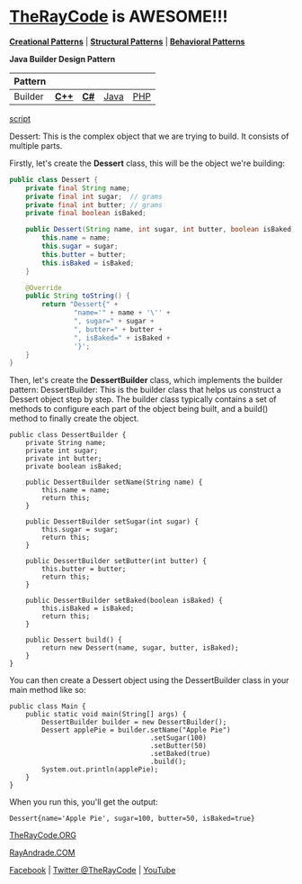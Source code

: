 # [TheRayCode](../../../README.md) is AWESOME!!!

**[Creational Patterns](../README.md)** | **[Structural Patterns](../../Structural/README.md)** | **[Behavioral Patterns](../../Behavioral/README.md)**

**Java Builder Design Pattern**

|Pattern|   |   |   |   |
|---|---|---|---|---|
| Builder| [**C++**](../../../CPP/Creational/Builder/README.md) | [**C#**](../../../Csharp/Creational/Builder/README.md) | [Java](../../../Java/Creational/Builder/README.md) | [PHP](../../../PHP/Creational/Builder/README.md) | 

[script](./script/page01.md)

Dessert: This is the complex object that we are trying to build. It consists of multiple parts.

Firstly, let's create the **Dessert** class, this will be the object we're building:

```java
public class Dessert {
    private final String name;
    private final int sugar;  // grams
    private final int butter; // grams
    private final boolean isBaked;

    public Dessert(String name, int sugar, int butter, boolean isBaked) {
        this.name = name;
        this.sugar = sugar;
        this.butter = butter;
        this.isBaked = isBaked;
    }

    @Override
    public String toString() {
        return "Dessert{" +
                "name='" + name + '\'' +
                ", sugar=" + sugar +
                ", butter=" + butter +
                ", isBaked=" + isBaked +
                '}';
    }
}
```


Then, let's create the **DessertBuilder** class, which implements the builder pattern:
DessertBuilder: This is the builder class that helps us construct a Dessert object step by step. The builder class typically contains a set of methods to configure each part of the object being built, and a build() method to finally create the object.

```
public class DessertBuilder {
    private String name;
    private int sugar;
    private int butter;
    private boolean isBaked;

    public DessertBuilder setName(String name) {
        this.name = name;
        return this;
    }

    public DessertBuilder setSugar(int sugar) {
        this.sugar = sugar;
        return this;
    }

    public DessertBuilder setButter(int butter) {
        this.butter = butter;
        return this;
    }

    public DessertBuilder setBaked(boolean isBaked) {
        this.isBaked = isBaked;
        return this;
    }

    public Dessert build() {
        return new Dessert(name, sugar, butter, isBaked);
    }
}
```

You can then create a Dessert object using the DessertBuilder class in your main method like so:

```
public class Main {
    public static void main(String[] args) {
        DessertBuilder builder = new DessertBuilder();
        Dessert applePie = builder.setName("Apple Pie")
                                   .setSugar(100)
                                   .setButter(50)
                                   .setBaked(true)
                                   .build();
        System.out.println(applePie);
    }
}
```

When you run this, you'll get the output:

```
Dessert{name='Apple Pie', sugar=100, butter=50, isBaked=true}
```

[TheRayCode.ORG](https://www.TheRayCode.org)

[RayAndrade.COM](https://www.RayAndrade.com)

[Facebook](https://www.facebook.com/TheRayCode/) | [Twitter @TheRayCode](https://www.twitter.com/TheRayCode/) | [YouTube](https://www.youtube.com/TheRayCode/)
